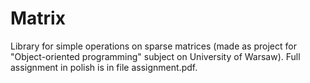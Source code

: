 # Matrix
Library for simple operations on sparse matrices (made as project for "Object-oriented programming" subject on University of Warsaw).
Full assignment in polish is in file assignment.pdf.